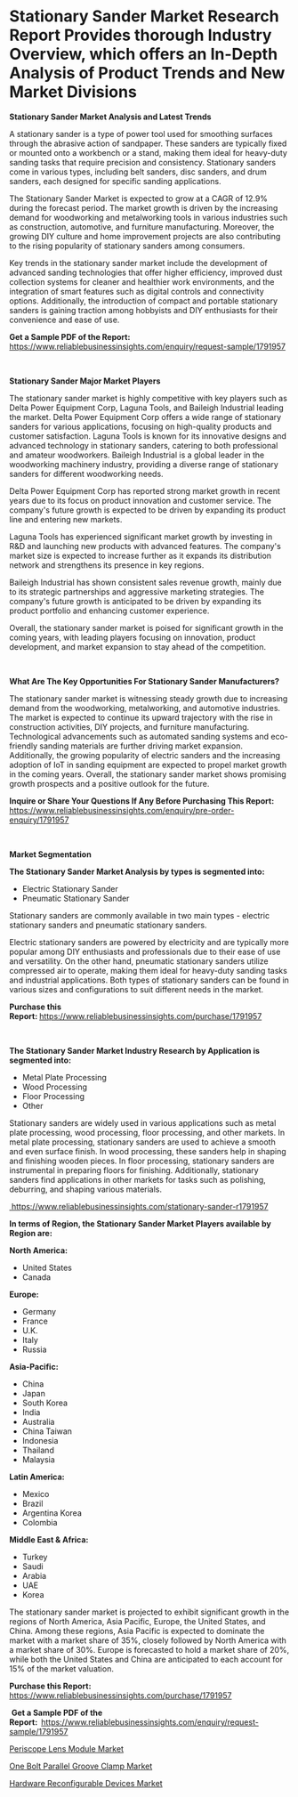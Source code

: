 <p><h1>Stationary Sander Market Research Report Provides thorough Industry Overview, which offers an In-Depth Analysis of Product Trends and New Market Divisions</h1></p><p><strong>Stationary Sander Market Analysis and Latest Trends</strong></p>
<p><p>A stationary sander is a type of power tool used for smoothing surfaces through the abrasive action of sandpaper. These sanders are typically fixed or mounted onto a workbench or a stand, making them ideal for heavy-duty sanding tasks that require precision and consistency. Stationary sanders come in various types, including belt sanders, disc sanders, and drum sanders, each designed for specific sanding applications.</p><p>The Stationary Sander Market is expected to grow at a CAGR of 12.9% during the forecast period. The market growth is driven by the increasing demand for woodworking and metalworking tools in various industries such as construction, automotive, and furniture manufacturing. Moreover, the growing DIY culture and home improvement projects are also contributing to the rising popularity of stationary sanders among consumers.</p><p>Key trends in the stationary sander market include the development of advanced sanding technologies that offer higher efficiency, improved dust collection systems for cleaner and healthier work environments, and the integration of smart features such as digital controls and connectivity options. Additionally, the introduction of compact and portable stationary sanders is gaining traction among hobbyists and DIY enthusiasts for their convenience and ease of use.</p></p>
<p><strong>Get a Sample PDF of the Report:&nbsp;</strong> <a href="https://www.reliablebusinessinsights.com/enquiry/request-sample/1791957">https://www.reliablebusinessinsights.com/enquiry/request-sample/1791957</a></p>
<p>&nbsp;</p>
<p><strong>Stationary Sander Major Market Players</strong></p>
<p><p>The stationary sander market is highly competitive with key players such as Delta Power Equipment Corp, Laguna Tools, and Baileigh Industrial leading the market. Delta Power Equipment Corp offers a wide range of stationary sanders for various applications, focusing on high-quality products and customer satisfaction. Laguna Tools is known for its innovative designs and advanced technology in stationary sanders, catering to both professional and amateur woodworkers. Baileigh Industrial is a global leader in the woodworking machinery industry, providing a diverse range of stationary sanders for different woodworking needs.</p><p>Delta Power Equipment Corp has reported strong market growth in recent years due to its focus on product innovation and customer service. The company's future growth is expected to be driven by expanding its product line and entering new markets.</p><p>Laguna Tools has experienced significant market growth by investing in R&D and launching new products with advanced features. The company's market size is expected to increase further as it expands its distribution network and strengthens its presence in key regions.</p><p>Baileigh Industrial has shown consistent sales revenue growth, mainly due to its strategic partnerships and aggressive marketing strategies. The company's future growth is anticipated to be driven by expanding its product portfolio and enhancing customer experience.</p><p>Overall, the stationary sander market is poised for significant growth in the coming years, with leading players focusing on innovation, product development, and market expansion to stay ahead of the competition.</p></p>
<p>&nbsp;</p>
<p><strong>What Are The Key Opportunities For Stationary Sander Manufacturers?</strong></p>
<p><p>The stationary sander market is witnessing steady growth due to increasing demand from the woodworking, metalworking, and automotive industries. The market is expected to continue its upward trajectory with the rise in construction activities, DIY projects, and furniture manufacturing. Technological advancements such as automated sanding systems and eco-friendly sanding materials are further driving market expansion. Additionally, the growing popularity of electric sanders and the increasing adoption of IoT in sanding equipment are expected to propel market growth in the coming years. Overall, the stationary sander market shows promising growth prospects and a positive outlook for the future.</p></p>
<p><strong>Inquire or Share Your Questions If Any Before Purchasing This Report:</strong> <a href="https://www.reliablebusinessinsights.com/enquiry/pre-order-enquiry/1791957">https://www.reliablebusinessinsights.com/enquiry/pre-order-enquiry/1791957</a></p>
<p>&nbsp;</p>
<p><strong>Market Segmentation</strong></p>
<p><strong>The Stationary Sander Market Analysis by types is segmented into:</strong></p>
<p><ul><li>Electric Stationary Sander</li><li>Pneumatic Stationary Sander</li></ul></p>
<p><p>Stationary sanders are commonly available in two main types - electric stationary sanders and pneumatic stationary sanders. </p><p>Electric stationary sanders are powered by electricity and are typically more popular among DIY enthusiasts and professionals due to their ease of use and versatility. On the other hand, pneumatic stationary sanders utilize compressed air to operate, making them ideal for heavy-duty sanding tasks and industrial applications. Both types of stationary sanders can be found in various sizes and configurations to suit different needs in the market.</p></p>
<p><strong>Purchase this Report:&nbsp;</strong><a href="https://www.reliablebusinessinsights.com/purchase/1791957">https://www.reliablebusinessinsights.com/purchase/1791957</a></p>
<p>&nbsp;</p>
<p><strong>The Stationary Sander Market Industry Research by Application is segmented into:</strong></p>
<p><ul><li>Metal Plate Processing</li><li>Wood Processing</li><li>Floor Processing</li><li>Other</li></ul></p>
<p><p>Stationary sanders are widely used in various applications such as metal plate processing, wood processing, floor processing, and other markets. In metal plate processing, stationary sanders are used to achieve a smooth and even surface finish. In wood processing, these sanders help in shaping and finishing wooden pieces. In floor processing, stationary sanders are instrumental in preparing floors for finishing. Additionally, stationary sanders find applications in other markets for tasks such as polishing, deburring, and shaping various materials.</p></p>
<p><a href="https://www.reliablebusinessinsights.com/stationary-sander-r1791957">&nbsp;https://www.reliablebusinessinsights.com/stationary-sander-r1791957</a></p>
<p><strong>In terms of Region, the Stationary Sander Market Players available by Region are:</strong></p>
<p>
    <p> <strong> North America: </strong>
        <ul>
            <li>United States</li>
            <li>Canada</li>
        </ul>
        </p> 
    <p> <strong> Europe: </strong>
        <ul>
            <li>Germany</li>
            <li>France</li>
            <li>U.K.</li>
            <li>Italy</li>
            <li>Russia</li>
        </ul>
        </p> 
    <p> <strong> Asia-Pacific: </strong>
        <ul>
            <li>China</li>
            <li>Japan</li>
            <li>South Korea</li>
            <li>India</li>
            <li>Australia</li>
            <li>China Taiwan</li>
            <li>Indonesia</li>
            <li>Thailand</li>
            <li>Malaysia</li>
        </ul>
        </p> 
    <p> <strong> Latin America: </strong>
        <ul>
            <li>Mexico</li>
            <li>Brazil</li>
            <li>Argentina Korea</li>
            <li>Colombia</li>
        </ul>
        </p> 
    <p> <strong> Middle East & Africa: </strong>
        <ul>
            <li>Turkey</li>
            <li>Saudi</li>
            <li>Arabia</li>
            <li>UAE</li>
            <li>Korea</li>
        </ul>
    </p>
    </p>
<p><p>The stationary sander market is projected to exhibit significant growth in the regions of North America, Asia Pacific, Europe, the United States, and China. Among these regions, Asia Pacific is expected to dominate the market with a market share of 35%, closely followed by North America with a market share of 30%. Europe is forecasted to hold a market share of 20%, while both the United States and China are anticipated to each account for 15% of the market valuation.</p></p>
<p><strong>Purchase this Report: </strong><a href="https://www.reliablebusinessinsights.com/purchase/1791957">https://www.reliablebusinessinsights.com/purchase/1791957</a></p>
<p>&nbsp;<strong>Get a Sample PDF of the Report:&nbsp;&nbsp;</strong><a href="https://www.reliablebusinessinsights.com/enquiry/request-sample/1791957">https://www.reliablebusinessinsights.com/enquiry/request-sample/1791957</a></p>
<p><strong></strong></p>
<p><p><a href="https://www.linkedin.com/pulse/periscope-lens-module-market-trends-analysis-opportunities-isiif">Periscope Lens Module Market</a></p><p><a href="https://www.linkedin.com/pulse/future-trends-global-one-bolt-parallel-groove-clamp-rlpkf">One Bolt Parallel Groove Clamp Market</a></p><p><a href="https://www.linkedin.com/pulse/hardware-reconfigurable-devices-market-comprehensive-assessment-datwe">Hardware Reconfigurable Devices Market</a></p></p>
